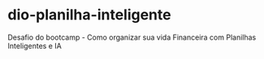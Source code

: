 # dio-planilha-inteligente
Desafio do bootcamp - Como organizar sua vida Financeira com Planilhas Inteligentes e IA
